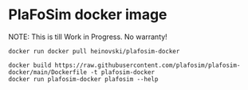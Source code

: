 # PlaFoSim docker image

NOTE: This is till Work in Progress. No warranty!

```
docker run docker pull heinovski/plafosim-docker
```

```
docker build https://raw.githubusercontent.com/plafosim/plafosim-docker/main/Dockerfile -t plafosim-docker
docker run plafosim-docker plafosim --help
```
